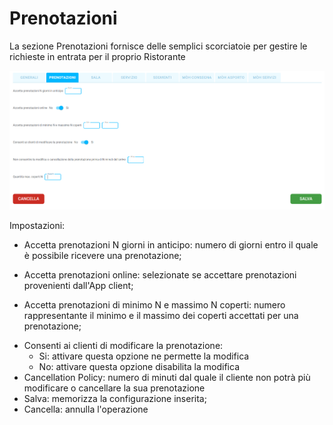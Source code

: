 # Prenotazioni

La sezione Prenotazioni fornisce delle semplici scorciatoie per gestire le richieste in entrata per il proprio Ristorante

![Prenotazioni](../../assets/img/imgSettings/Prenotazioni.png#prenotazioni)

<div>Impostazioni:</div>

* Accetta prenotazioni N giorni in anticipo: numero di giorni entro il quale è possibile ricevere una prenotazione;

* Accetta prenotazioni online: selezionate se accettare prenotazioni provenienti dall'App client;

* Accetta prenotazioni di minimo N e massimo N coperti: numero rappresentante il minimo e il massimo dei coperti accettati per una prenotazione;

* <div>Consenti ai clienti di modificare la prenotazione:</div>

    * <div>Si: attivare questa opzione ne permette la modifica</div>

    * <div>No: attivare questa opzione disabilita la modifica</div>

* <div>Cancellation Policy: numero di minuti dal quale il cliente non potrà più modificare o cancellare la sua prenotazione</div>

* <div>Salva: memorizza la configurazione inserita;</div>

* <div>Cancella: annulla l'operazione</div>